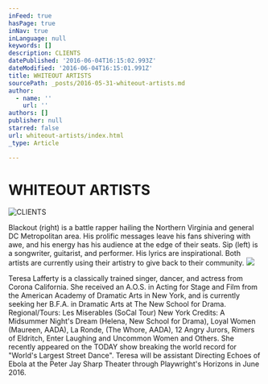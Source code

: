 ```yaml
---
inFeed: true
hasPage: true
inNav: true
inLanguage: null
keywords: []
description: CLIENTS
datePublished: '2016-06-04T16:15:02.993Z'
dateModified: '2016-06-04T16:15:01.991Z'
title: WHITEOUT ARTISTS
sourcePath: _posts/2016-05-31-whiteout-artists.md
author:
  - name: ''
    url: ''
authors: []
publisher: null
starred: false
url: whiteout-artists/index.html
_type: Article

---
```

# WHITEOUT ARTISTS
![CLIENTS](https://the-grid-user-content.s3-us-west-2.amazonaws.com/aeb99fb5-875e-4861-8c7c-2c5660d949f6.jpg)

Blackout (right) is a battle rapper hailing the Northern Virginia and general DC Metropolitan area. His prolific messages leave his fans shivering with awe, and his energy has his audience at the edge of their seats. Sip (left) is a songwriter, guitarist, and performer. His lyrics are inspirational. Both artists are currently using their artistry to give back to their community.
![](https://the-grid-user-content.s3-us-west-2.amazonaws.com/56b11eaf-974e-456e-8658-25e060766edd.jpg)

Teresa Lafferty is a classically trained singer, dancer, and actress from Corona California. She received an A.O.S. in Acting for Stage and Film from the American Academy of Dramatic Arts in New York, and is currently seeking her B.F.A. in Dramatic Arts at The New School for Drama. Regional/Tours: Les Miserables (SoCal Tour) New York Credits: A Midsummer Night's Dream (Helena, New School for Drama), Loyal Women (Maureen, AADA), La Ronde, (The Whore, AADA), 12 Angry Jurors, Rimers of Eldritch, Enter Laughing and Uncommon Women and Others. She recently appeared on the TODAY show breaking the world record for "World's Largest Street Dance". Teresa will be assistant Directing Echoes of Ebola at the Peter Jay Sharp Theater through Playwright's Horizons in June 2016\.